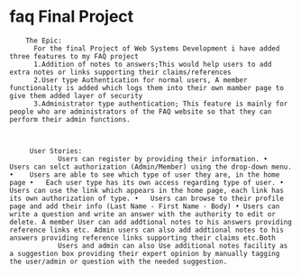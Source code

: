 # faq Final Project 
        The Epic:
          For the final Project of Web Systems Development i have added three features to my FAQ project
          1.Addition of notes to answers;This would help users to add extra notes or links supporting their claims/references 
          2.User type Authentication for normal users, A member functionality is added which logs them into their own mamber page to give them added layer of security
          3.Administrator type authentication; This feature is mainly for people who are administrators of the FAQ website so that they can perform their admin functions.
          
 
 
         User Stories:
               	Users can register by providing their information. •	Users can selct authorization (Admin/Member) using the drop-down menu. •	Users are able to see which type of user they are, in the home page •	Each user type has its own access regarding type of user. •	Users can use the link which appears in the home page, each link has its own authorization of type. •	Users can browse to their profile page and add their info (Last Name - First Name - Body) • Users can write a question and write an answer with the authority to edit or delete. A member User can add addtional notes to his answers providing reference links etc. Admin users can also add addtional notes to his answers providing reference links supporting their claims etc.Both 
                Users and admin can also Use additional notes facility as a suggestion box providing their expert opinion by manually tagging the user/admin or question with the needed suggestion.
         
